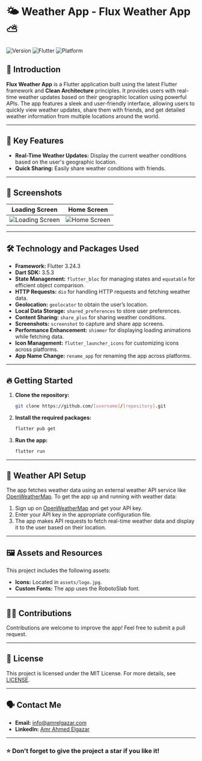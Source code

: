
# 🌤️ Weather App - Flux Weather App ⛅

![Version](https://img.shields.io/badge/version-1.0.0-blue)
![Flutter](https://img.shields.io/badge/Flutter-3.24.3-blue)
![Platform](https://img.shields.io/badge/platform-Android%20|%20iOS-lightgrey)

## 👋 Introduction

**Flux Weather App** is a Flutter application built using the latest Flutter framework and **Clean Architecture** principles. It provides users with real-time weather updates based on their geographic location using powerful APIs. The app features a sleek and user-friendly interface, allowing users to quickly view weather updates, share them with friends, and get detailed weather information from multiple locations around the world.

---

## 🚀 Key Features

- **Real-Time Weather Updates:** Display the current weather conditions based on the user's geographic location.
- **Quick Sharing:** Easily share weather conditions with friends.

---

## 📸 Screenshots

| Loading Screen | Home Screen |
|----------------|-------------|
| ![Loading Screen](https://i.ibb.co/1GPhgVW/Whats-App-Image-2024-10-01-at-10-53-48-6bf7ac20.jpg) | ![Home Screen](https://i.ibb.co/mbD24fw/Whats-App-Image-2024-10-01-at-10-54-06-b394c9b4.jpg) |

---

## 🛠️ Technology and Packages Used

- **Framework:** Flutter 3.24.3
- **Dart SDK:** 3.5.3
- **State Management:** `flutter_bloc` for managing states and `equatable` for efficient object comparison.
- **HTTP Requests:** `dio` for handling HTTP requests and fetching weather data.
- **Geolocation:** `geolocator` to obtain the user’s location.
- **Local Data Storage:** `shared_preferences` to store user preferences.
- **Content Sharing:** `share_plus` for sharing weather conditions.
- **Screenshots:** `screenshot` to capture and share app screens.
- **Performance Enhancement:** `shimmer` for displaying loading animations while fetching data.
- **Icon Management:** `flutter_launcher_icons` for customizing icons across platforms.
- **App Name Change:** `rename_app` for renaming the app across platforms.

---

## 🔥 Getting Started

1. **Clone the repository:**
   ```bash
   git clone https://github.com/[username]/[repository].git
   ```
2. **Install the required packages:**
   ```bash
   flutter pub get
   ```
3. **Run the app:**
   ```bash
   flutter run
   ```

---

## 🔧 Weather API Setup

The app fetches weather data using an external weather API service like [OpenWeatherMap](https://openweathermap.org/api). To get the app up and running with weather data:

1. Sign up on [OpenWeatherMap](https://openweathermap.org/) and get your API key.
2. Enter your API key in the appropriate configuration file.
3. The app makes API requests to fetch real-time weather data and display it to the user based on their location.

---

## 🖼️ Assets and Resources

This project includes the following assets:

- **Icons:** Located in `assets/logo.jpg`.
- **Custom Fonts:** The app uses the RobotoSlab font.

---

## 👨‍💻 Contributions

Contributions are welcome to improve the app! Feel free to submit a pull request.

---

## 📜 License

This project is licensed under the MIT License. For more details, see [LICENSE](./LICENSE).

---

## 🗣️ Contact Me

- **Email:** [info@amrelgazar.com](mailto:info@amrelgazar.com)
- **LinkedIn:** [Amr Ahmed Elgazar](https://www.linkedin.com/in/amr-ahmed-elgazar)

---

### ⭐ Don't forget to give the project a star if you like it!
